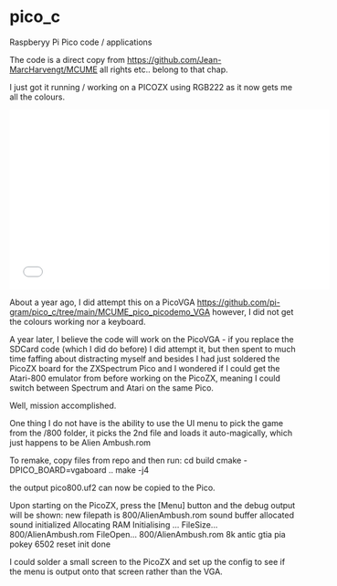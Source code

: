 # pico_c
Raspberyy Pi Pico code / applications

The code is a direct copy from https://github.com/Jean-MarcHarvengt/MCUME
all rights etc.. belong to that chap.

I just got it running / working on a PICOZX using RGB222 as it now gets me all the colours.

<iframe width="560" height="315" src="[https://www.youtube.com/embed/291ET6Py6H8](https://github.com/YnotZer0/picozx_atari800/blob/main/VID_20231231_153910.mp4)" frameborder="0" allow="accelerometer; autoplay; clipboard-write; encrypted-media; gyroscope; picture-in-picture" allowfullscreen></iframe>

About a year ago, I did attempt this on a PicoVGA https://github.com/pi-gram/pico_c/tree/main/MCUME_pico_picodemo_VGA
however, I did not get the colours working nor a keyboard.

A year later, I believe the code will work on the PicoVGA - if you replace the SDCard code (which I did do before)
I did attempt it, but then spent to much time faffing about distracting myself and besides I had just soldered
the PicoZX board for the ZXSpectrum Pico and I wondered if I could get the Atari-800 emulator from before working on
the PicoZX, meaning I could switch between Spectrum and Atari on the same Pico.

Well, mission accomplished.

One thing I do not have is the ability to use the UI menu to pick the game from the /800 folder, it picks the 2nd file
and loads it auto-magically, which just happens to be Alien Ambush.rom

To remake, copy files from repo and then run:
cd build
cmake -DPICO_BOARD=vgaboard ..
make -j4

the output pico800.uf2 can now be copied to the Pico.

Upon starting on the PicoZX, press the [Menu] button and the debug output will be shown:
new filepath is
800/AlienAmbush.rom
sound buffer allocated
sound initialized
Allocating RAM
Initialising ...
FileSize...
800/AlienAmbush.rom
FileOpen...
800/AlienAmbush.rom
8k
antic
gtia
pia
pokey
6502 reset
init done

I could solder a small screen to the PicoZX and set up the config to see if the menu is output onto that screen rather than the VGA.

